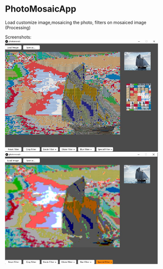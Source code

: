 # PhotoMosaicApp
Load customize image,mosaicing the photo, filters on mosaiced image (Processing)

Screenshots:
![Screenshot 1](ScreenShot_1.JPG)
![Screenshot 2](ScreenShot_2.JPG)
